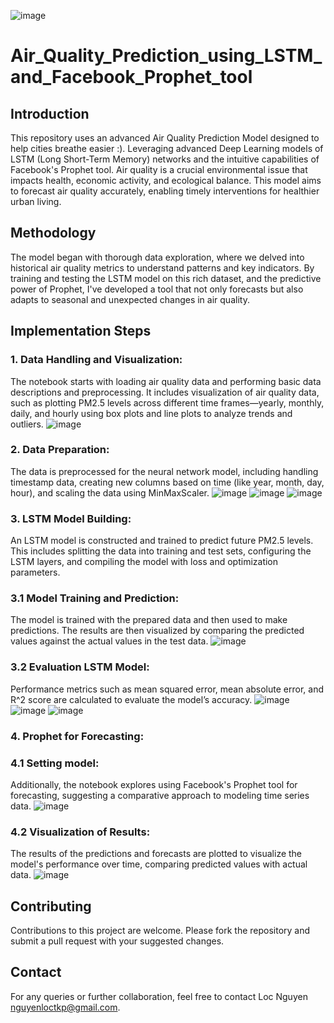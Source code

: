 ![image](https://github.com/LocNguyenTKP/Air_Quality_Prediction_using_LSTM_and_Facebook-s_Prophet_tool/assets/66542803/41e36239-2c1e-4ad8-857e-d8e582bbbcdd)

# Air_Quality_Prediction_using_LSTM_and_Facebook_Prophet_tool 

## Introduction
This repository uses an advanced Air Quality Prediction Model designed to help cities breathe easier :). Leveraging advanced Deep Learning models of LSTM (Long Short-Term Memory) networks and the intuitive capabilities of Facebook's Prophet tool. Air quality is a crucial environmental issue that impacts health, economic activity, and ecological balance. This model aims to forecast air quality accurately, enabling timely interventions for healthier urban living.

## Methodology
The model began with thorough data exploration, where we delved into historical air quality metrics to understand patterns and key indicators. By training and testing the LSTM model on this rich dataset, and the predictive power of Prophet, I've developed a tool that not only forecasts but also adapts to seasonal and unexpected changes in air quality.

## Implementation Steps
### 1. Data Handling and Visualization:
The notebook starts with loading air quality data and performing basic data descriptions and preprocessing.
It includes visualization of air quality data, such as plotting PM2.5 levels across different time frames—yearly, monthly, daily, and hourly using box plots and line plots to analyze trends and outliers.
![image](https://github.com/LocNguyenTKP/Air_Quality_Prediction_using_LSTM_and_Facebook-s_Prophet_tool/assets/66542803/0ca5ea3c-dc7f-4ec7-88a8-d776e7c9f41a)

### 2. Data Preparation:
The data is preprocessed for the neural network model, including handling timestamp data, creating new columns based on time (like year, month, day, hour), and scaling the data using MinMaxScaler.
![image](https://github.com/LocNguyenTKP/Air_Quality_Prediction_using_LSTM_and_Facebook-s_Prophet_tool/assets/66542803/29f87d17-bed8-4e75-a13a-005a56c9981a)
![image](https://github.com/LocNguyenTKP/Air_Quality_Prediction_using_LSTM_and_Facebook-s_Prophet_tool/assets/66542803/f7194fc8-0751-4894-8b5d-4419eedcaf74)
![image](https://github.com/LocNguyenTKP/Air_Quality_Prediction_using_LSTM_and_Facebook-s_Prophet_tool/assets/66542803/b2837a24-9f09-4f95-938c-50f4fc0a95a6)

### 3. LSTM Model Building:
An LSTM model is constructed and trained to predict future PM2.5 levels. This includes splitting the data into training and test sets, configuring the LSTM layers, and compiling the model with loss and optimization parameters.
### 3.1 Model Training and Prediction:
The model is trained with the prepared data and then used to make predictions. The results are then visualized by comparing the predicted values against the actual values in the test data.
![image](https://github.com/LocNguyenTKP/Air_Quality_Prediction_using_LSTM_and_Facebook-s_Prophet_tool/assets/66542803/7251e600-3f34-4ac5-9b87-d4b06483eeb2)

### 3.2 Evaluation LSTM Model:
Performance metrics such as mean squared error, mean absolute error, and R^2 score are calculated to evaluate the model’s accuracy.
![image](https://github.com/LocNguyenTKP/Air_Quality_Prediction_using_LSTM_and_Facebook-s_Prophet_tool/assets/66542803/636d6afa-25b6-4609-bd83-5bb84a7b21fb)
![image](https://github.com/LocNguyenTKP/Air_Quality_Prediction_using_LSTM_and_Facebook-s_Prophet_tool/assets/66542803/d0946355-60dc-4fde-a1d5-cfd714fe4787)
![image](https://github.com/LocNguyenTKP/Air_Quality_Prediction_using_LSTM_and_Facebook-s_Prophet_tool/assets/66542803/e58abb5c-64c1-41c5-96f1-cc49a1b7b3cb)

### 4. Prophet for Forecasting:
### 4.1 Setting model:
Additionally, the notebook explores using Facebook's Prophet tool for forecasting, suggesting a comparative approach to modeling time series data.
![image](https://github.com/LocNguyenTKP/Air_Quality_Prediction_using_LSTM_and_Facebook-s_Prophet_tool/assets/66542803/3613fec7-b536-4133-8cb3-2185cf166322)

### 4.2 Visualization of Results:
The results of the predictions and forecasts are plotted to visualize the model's performance over time, comparing predicted values with actual data.
![image](https://github.com/LocNguyenTKP/Air_Quality_Prediction_using_LSTM_and_Facebook-s_Prophet_tool/assets/66542803/369feafd-13d8-4421-8e16-e2b00658e0c6)

## Contributing
Contributions to this project are welcome. Please fork the repository and submit a pull request with your suggested changes.

## Contact
For any queries or further collaboration, feel free to contact Loc Nguyen nguyenloctkp@gmail.com.
